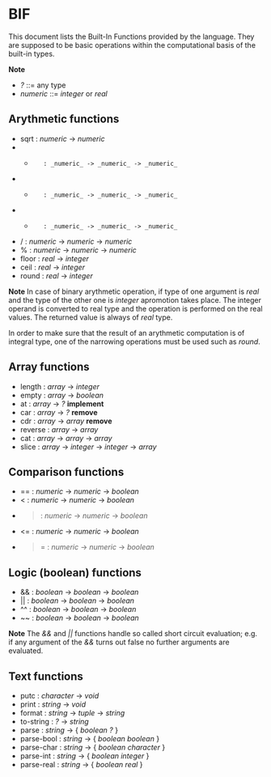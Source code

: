 BIF
===

This document lists the Built-In Functions provided by the language.
They are supposed to be basic operations within the computational basis of the built-in types.

**Note**
 - _?_          ::= any type
 - _numeric_    ::= _integer_ or _real_

Arythmetic functions
--------------------
 * sqrt     : _numeric_ -> _numeric_
 * +        : _numeric_ -> _numeric_ -> _numeric_
 * -        : _numeric_ -> _numeric_ -> _numeric_
 * *        : _numeric_ -> _numeric_ -> _numeric_
 * /        : _numeric_ -> _numeric_ -> _numeric_
 * %        : _numeric_ -> _numeric_ -> _numeric_
 * floor    : _real_ -> _integer_
 * ceil     : _real_ -> _integer_
 * round    : _real_ -> _integer_

**Note**
In case of binary arythmetic operation, if type of one argument is _real_ and the type of the other one is _integer_ apromotion takes place.
The integer operand is converted to real type and the operation is performed on the real values.
The returned value is always of _real_ type.

In order to make sure that the result of an arythmetic computation is of integral type, one of the narrowing operations must be used such as _round_.

Array functions
---------------
 * length  : _array_ -> _integer_
 * empty   : _array_ -> _boolean_
 * at      : _array_ -> _?_ **implement**
 * car     : _array_ -> _?_ **remove**
 * cdr     : _array_ -> _array_ **remove**
 * reverse : _array_ -> _array_
 * cat     : _array_ -> _array_ -> _array_
 * slice   : _array_ -> _integer_ -> _integer_ -> _array_

Comparison functions
--------------------
 * ==   : _numeric_ -> _numeric_ -> _boolean_
 * <    : _numeric_ -> _numeric_ -> _boolean_
 * >    : _numeric_ -> _numeric_ -> _boolean_
 * <=   : _numeric_ -> _numeric_ -> _boolean_
 * >=   : _numeric_ -> _numeric_ -> _boolean_

Logic (boolean) functions
-------------------------
 * &&   : _boolean_ -> _boolean_ -> _boolean_
 * ||   : _boolean_ -> _boolean_ -> _boolean_
 * ^^   : _boolean_ -> _boolean_ -> _boolean_
 * ~~   : _boolean_ -> _boolean_ -> _boolean_

**Note**
The _&&_ and _||_ functions handle so called short circuit evaluation; e.g. if any argument of the _&&_ turns out false no further arguments are evaluated.

Text functions
--------------
 * putc         : _character_ -> _void_
 * print        : _string_ -> _void_
 * format       : _string_ -> _tuple_ -> _string_
 * to-string    : _?_ -> _string_
 * parse        : _string_ -> { _boolean_ _?_ }
 * parse-bool   : _string_ -> { _boolean_ _boolean_ }
 * parse-char   : _string_ -> { _boolean_ _character_ }
 * parse-int    : _string_ -> { _boolean_ _integer_ }
 * parse-real   : _string_ -> { _boolean_ _real_ }

